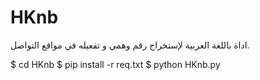 # HKnb
اداة باللغة العربية لإستخراج رقم وهمي و تفعيله في مواقع التواصل.

$ cd HKnb
$ pip install -r req.txt
$ python HKnb.py

